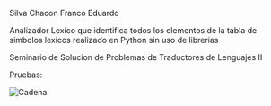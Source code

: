 Silva Chacon Franco Eduardo

Analizador Lexico que identifica todos los elementos de la tabla de simbolos lexicos realizado en Python sin uso de librerias

Seminario de Solucion de Problemas de Traductores de Lenguajes II

Pruebas:

![Cadena](https://github.com/franco-e-s-c/Sem-Traductores2/blob/aff4cf8a4fefa9302861228b0945aa688a07ead4/Analizador%20Lexico/imagenes/1.2.png)
